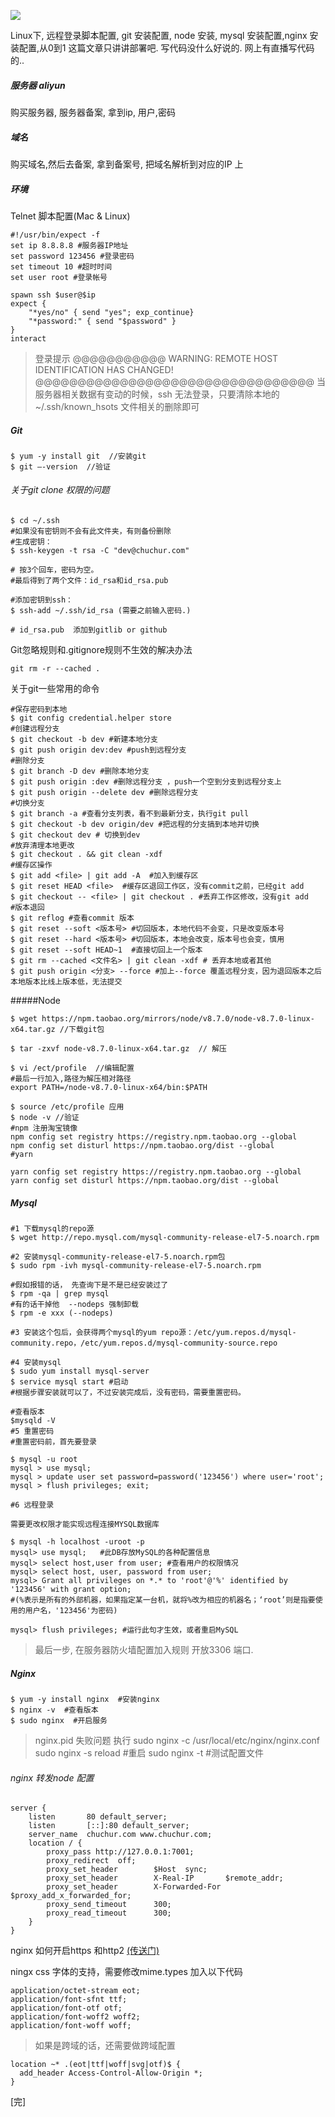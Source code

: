 

![](http://chuchur.com/2017-8-6/1506764023749.jpg)

Linux下, 远程登录脚本配置, git 安装配置, node 安装, mysql 安装配置,nginx 安装配置,从0到1
这篇文章只讲讲部署吧. 写代码没什么好说的. 网上有直播写代码的..


##### 服务器 aliyun
购买服务器, 服务器备案, 拿到ip, 用户,密码

##### 域名
购买域名,然后去备案, 拿到备案号, 把域名解析到对应的IP 上

##### 环境
Telnet 脚本配置(Mac & Linux)
```
#!/usr/bin/expect -f
set ip 8.8.8.8 #服务器IP地址
set password 123456 #登录密码
set timeout 10 #超时时间
set user root #登录帐号

spawn ssh $user@$ip
expect {
	"*yes/no" { send "yes"; exp_continue}
	"*password:" { send "$password" }
}
interact
```
>登录提示
@@@@@@@@@@@
WARNING: REMOTE HOST IDENTIFICATION HAS CHANGED! @@@@@@@@@@@@@@@@@@@@@@@@@@@@@@@@@
当服务器相关数据有变动的时候，ssh 无法登录，只要清除本地的~/.ssh/known_hsots 文件相关的删除即可

##### Git
```
$ yum -y install git  //安装git
$ git –-version  //验证
```
###### 关于git clone 权限的问题
```
$ cd ~/.ssh
#如果没有密钥则不会有此文件夹，有则备份删除
#生成密钥：
$ ssh-keygen -t rsa -C "dev@chuchur.com"

# 按3个回车，密码为空。
#最后得到了两个文件：id_rsa和id_rsa.pub

#添加密钥到ssh：
$ ssh-add ~/.ssh/id_rsa (需要之前输入密码.)

# id_rsa.pub  添加到gitlib or github
```
Git忽略规则和.gitignore规则不生效的解决办法
```
git rm -r --cached .
```
关于git一些常用的命令
```
#保存密码到本地
$ git config credential.helper store
#创建远程分支
$ git checkout -b dev #新建本地分支
$ git push origin dev:dev #push到远程分支
#删除分支
$ git branch -D dev #删除本地分支 
$ git push origin :dev #删除远程分支 ，push一个空到分支到远程分支上
$ git push origin --delete dev #删除远程分支
#切换分支
$ git branch -a #查看分支列表，看不到最新分支，执行git pull
$ git checkout -b dev origin/dev #把远程的分支搞到本地并切换
$ git checkout dev # 切换到dev
#放弃清理本地更改
$ git checkout . && git clean -xdf
#缓存区操作
$ git add <file> | git add -A  #加入到缓存区
$ git reset HEAD <file>  #缓存区退回工作区，没有commit之前，已经git add
$ git checkout -- <file> | git checkout . #丢弃工作区修改，没有git add
#版本退回
$ git reflog #查看commit 版本
$ git reset --soft <版本号> #切回版本，本地代码不会变，只是改变版本号
$ git reset --hard <版本号> #切回版本，本地会改变，版本号也会变，慎用
$ git reset --soft HEAD~1  #直接切回上一个版本
$ git rm --cached <文件名> | git clean -xdf # 丢弃本地或者其他
$ git push origin <分支> --force #加上--force 覆盖远程分支，因为退回版本之后本地版本比线上版本低，无法提交
```
#####Node
```
$ wget https://npm.taobao.org/mirrors/node/v8.7.0/node-v8.7.0-linux-x64.tar.gz //下载git包

$ tar -zxvf node-v8.7.0-linux-x64.tar.gz  // 解压

$ vi /ect/profile  //编辑配置
#最后一行加入,路径为解压相对路径
export PATH=/node-v8.7.0-linux-x64/bin:$PATH  

$ source /etc/profile 应用
$ node -v //验证
#npm 注册淘宝镜像
npm config set registry https://registry.npm.taobao.org --global
npm config set disturl https://npm.taobao.org/dist --global
#yarn 

yarn config set registry https://registry.npm.taobao.org --global
yarn config set disturl https://npm.taobao.org/dist --global
```
##### Mysql
```
#1 下载mysql的repo源
$ wget http://repo.mysql.com/mysql-community-release-el7-5.noarch.rpm

#2 安装mysql-community-release-el7-5.noarch.rpm包
$ sudo rpm -ivh mysql-community-release-el7-5.noarch.rpm

#假如报错的话， 先查询下是不是已经安装过了
$ rpm -qa | grep mysql
#有的话干掉他  --nodeps 强制卸载
$ rpm -e xxx (--nodeps) 

#3 安装这个包后，会获得两个mysql的yum repo源：/etc/yum.repos.d/mysql-community.repo，/etc/yum.repos.d/mysql-community-source.repo

#4 安装mysql
$ sudo yum install mysql-server
$ service mysql start #启动
#根据步骤安装就可以了，不过安装完成后，没有密码，需要重置密码。

#查看版本
$mysqld -V 
#5 重置密码
#重置密码前，首先要登录

$ mysql -u root
mysql > use mysql;
mysql > update user set password=password('123456') where user='root';
mysql > flush privileges; exit;

#6 远程登录

需要更改权限才能实现远程连接MYSQL数据库  

$ mysql -h localhost -uroot -p
mysql> use mysql;   #此DB存放MySQL的各种配置信息
mysql> select host,user from user; #查看用户的权限情况
mysql> select host, user, password from user;
mysql> Grant all privileges on *.* to 'root'@'%' identified by '123456' with grant option;
#(%表示是所有的外部机器，如果指定某一台机，就将%改为相应的机器名；‘root’则是指要使用的用户名，'123456'为密码)

mysql> flush privileges; #运行此句才生效，或者重启MySQL
```
>最后一步, 在服务器防火墙配置加入规则 开放3306 端口.

##### Nginx
```
$ yum -y install nginx  #安装nginx
$ nginx -v  #查看版本 
$ sudo nginx  #开启服务
```
>nginx.pid 失败问题
执行
sudo nginx -c /usr/local/etc/nginx/nginx.conf
sudo nginx -s reload #重启
sudo nginx -t #测试配置文件

###### nginx 转发node 配置
```
server {
    listen       80 default_server;
    listen       [::]:80 default_server;
    server_name  chuchur.com www.chuchur.com;
    location / {
        proxy_pass http://127.0.0.1:7001;
        proxy_redirect  off;
        proxy_set_header        $Host  sync;
        proxy_set_header        X-Real-IP       $remote_addr;
        proxy_set_header        X-Forwarded-For $proxy_add_x_forwarded_for;
        proxy_send_timeout      300;
        proxy_read_timeout      300;
    }
}
```
nginx 如何开启https 和http2 [(传送门)](https://www.chuchur.com/article/web-https-http2)

ningx css 字体的支持，需要修改mime.types
加入以下代码
```
application/octet-stream eot;
application/font-sfnt ttf;
application/font-otf otf;
application/font-woff2 woff2;
application/font-woff woff;
```
>如果是跨域的话，还需要做跨域配置
```
location ~* .(eot|ttf|woff|svg|otf)$ {
  add_header Access-Control-Allow-Origin *;
}
```
[完]